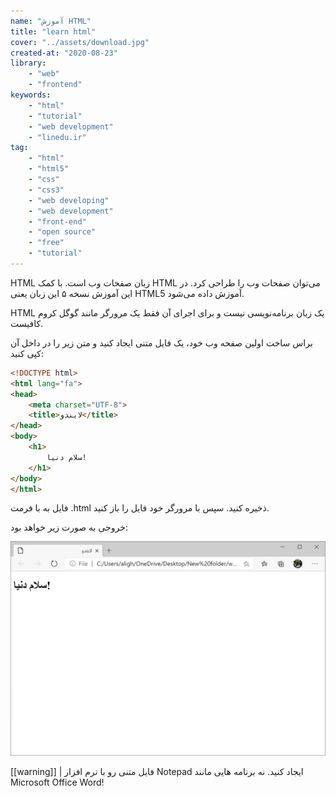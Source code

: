 ```yaml
---
name: "آموزش HTML"
title: "learn html"
cover: "../assets/download.jpg"
created-at: "2020-08-23"
library: 
    - "web"
    - "frontend"
keywords: 
    - "html"
    - "tutorial"
    - "web development"
    - "linedu.ir"
tag: 
    - "html"
    - "html5"
    - "css"
    - "css3"
    - "web developing"
    - "web development"
    - "front-end"
    - "open source"
    - "free"
    - "tutorial"
---
```


HTML زبان صفحات وب است. با کمک HTML می‌توان صفحات وب را طراحی کرد.
در این آموزش نسخه ۵ این زبان یعنی HTML5 آموزش داده می‌شود.

HTML یک زبان برنامه‌نویسی نیست و برای اجرای آن فقط یک مرورگر مانند گوگل کروم کافیست.

براس ساخت اولین صفحه وب خود، یک فایل متنی ایجاد کنید و متن زیر را در داخل آن کپی کنید:

```html
<!DOCTYPE html>
<html lang="fa">
<head>
    <meta charset="UTF-8">
    <title>لایندو</title>
</head>
<body>
    <h1>
        سلام دنیا!
    </h1>
</body>
</html>
```

فایل به با فرمت 
.html 
ذخیره کنید. 
سپس با مرورگر خود فایل را باز کنید.

خروجی به صورت زیر خواهد بود:

![hello-world](../assets/hello-world.png)

[[warning]]
| فایل متنی رو با نرم افزار Notepad ایجاد کنید. نه برنامه هایی مانند Microsoft Office Word!